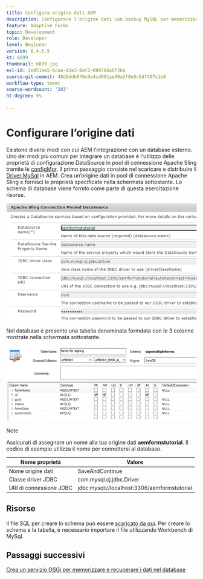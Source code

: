 ```yaml
---
title: Configura origine dati AEM
description: Configurare l'origine dati con backup MySQL per memorizzare e recuperare i dati del modulo
feature: Adaptive Forms
topic: Development
role: Developer
level: Beginner
version: 6.4,6.5
kt: 6899
thumbnail: 6899.jpg
exl-id: 2e851ae5-6caa-42e3-8af2-090766a6f36a
source-git-commit: 48d9ddb870c0e4cd001ae49a3f0e9c547407c1e8
workflow-type: tm+mt
source-wordcount: '203'
ht-degree: 5%

---
```


# Configurare l’origine dati

Esistono diversi modi con cui AEM l’integrazione con un database esterno. Uno dei modi più comuni per integrare un database è l&#39;utilizzo delle proprietà di configurazione DataSource in pool di connessione Apache Sling tramite le [configMgr](http://localhost:4502/system/console/configMgr).
Il primo passaggio consiste nel scaricare e distribuire il [Driver MySql](https://mvnrepository.com/artifact/mysql/mysql-connector-java) in AEM.
Crea un’origine dati in pool di connessione Apache Sling e fornisci le proprietà specificate nella schermata sottostante. Lo schema di database viene fornito come parte di questa esercitazione risorse.

![sorgente dati](assets/data-source.PNG)

Nel database è presente una tabella denominata formdata con le 3 colonne mostrate nella schermata sottostante.

![base dati](assets/data-base.PNG)


>[!NOTE]
>Assicurati di assegnare un nome alla tua origine dati **aemformstutorial**. Il codice di esempio utilizza il nome per connettersi al database.

| Nome proprietà | Valore |
| ------------------------|--------------------------------------- |
| Nome origine dati | SaveAndContinue |
| Classe driver JDBC | com.mysql.cj.jdbc.Driver |
| URI di connessione JDBC | jdbc:mysql://localhost:3306/aemformstutorial |

## Risorse

Il file SQL per creare lo schema può essere [scaricato da qui](assets/sign-multiple-forms.sql). Per creare lo schema e la tabella, è necessario importare il file utilizzando Workbench di MySql.

## Passaggi successivi

[Crea un servizio OSGi per memorizzare e recuperare i dati nel database](./create-osgi-service.md)
